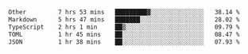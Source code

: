 <!--START_SECTION:waka-->

```txt
Other         7 hrs 53 mins   █████████▓░░░░░░░░░░░░░░░   38.14 %
Markdown      5 hrs 47 mins   ███████░░░░░░░░░░░░░░░░░░   28.02 %
TypeScript    2 hrs 1 min     ██▒░░░░░░░░░░░░░░░░░░░░░░   09.79 %
TOML          1 hr 45 mins    ██░░░░░░░░░░░░░░░░░░░░░░░   08.47 %
JSON          1 hr 38 mins    ██░░░░░░░░░░░░░░░░░░░░░░░   07.93 %
```

<!--END_SECTION:waka-->